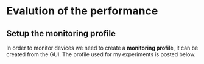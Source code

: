 # Evalution of the performance

## Setup the monitoring profile

In order to monitor devices we need to create a **monitoring profile**, it can be created from the GUI. The profile used for my experiments is posted below.
